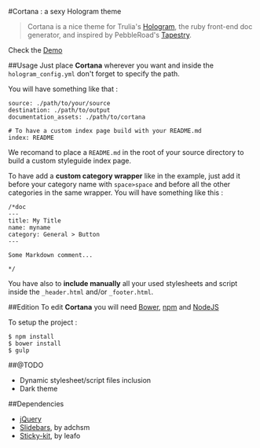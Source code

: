 #Cortana : a sexy Hologram theme

>Cortana is a nice theme for Trulia's [Hologram](https://github.com/trulia/hologram), the ruby front-end doc generator, and inspired by PebbleRoad's [Tapestry](https://github.com/PebbleRoad/tapestry).

Check the [Demo](http://yago31.github.io/Cortana-example)

##Usage
Just place **Cortana** wherever you want and inside the `hologram_config.yml` don't forget to specify the path.

You will have something like that :

```
source: ./path/to/your/source
destination: ./path/to/output
documentation_assets: ./path/to/cortana

# To have a custom index page build with your README.md
index: README
```

We recomand to place a `README.md` in the root of your source directory to build a custom styleguide index page.

To have add a **custom category wrapper** like in the example, just add it before your category name with `space>space` and before all the other categories in the same wrapper. You will have something like this :

```
/*doc
---
title: My Title
name: myname
category: General > Button
---

Some Markdown comment...

*/
```

You have also to **include manually** all your used stylesheets and script inside the `_header.html` and/or `_footer.html`.

##Edition
To edit **Cortana** you will need [Bower](bower.io),  [npm](https://www.npmjs.org) and [NodeJS](http://nodejs.org/)

To setup the project :

```
$ npm install
$ bower install
$ gulp
```

##@TODO

* Dynamic stylesheet/script files inclusion
* Dark theme

##Dependencies
* [jQuery](https://github.com/jquery/jquery)
* [Slidebars](https://github.com/adchsm/Slidebars), by adchsm
* [Sticky-kit](https://github.com/leafo/sticky-kit), by leafo

